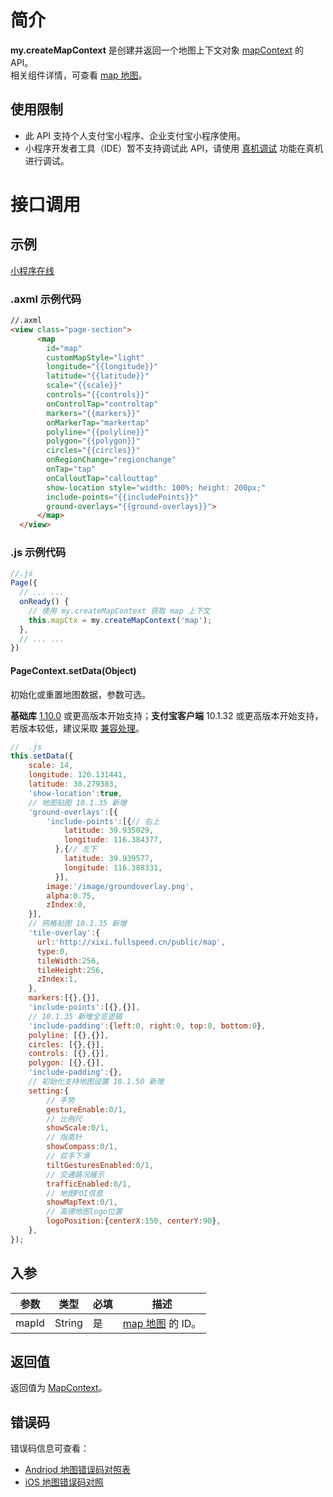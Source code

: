 # 简介
**my.createMapContext** 是创建并返回一个地图上下文对象 [mapContext](https://opendocs.alipay.com/mini/api/mapcontext) 的 API。<br />相关组件详情，可查看 [map 地图](https://opendocs.alipay.com/mini/component/map)。

## 使用限制

- 此 API 支持个人支付宝小程序、企业支付宝小程序使用。
- 小程序开发者工具（IDE）暂不支持调试此 API，请使用 [真机调试](https://opendocs.alipay.com/mini/ide/remote-debug) 功能在真机进行调试。

# 接口调用

## 示例

[小程序在线](https://opendocs.alipay.com/examples/e6c96e43-42d1-4fcb-8b6f-bbcdfc67f0b1) 

### .axml 示例代码
```html
//.axml 
<view class="page-section">
      <map
        id="map"
        customMapStyle="light"
        longitude="{{longitude}}"
        latitude="{{latitude}}"
        scale="{{scale}}"
        controls="{{controls}}"
        onControlTap="controltap"
        markers="{{markers}}"
        onMarkerTap="markertap"
        polyline="{{polyline}}"
        polygon="{{polygon}}"
        circles="{{circles}}"
        onRegionChange="regionchange"
        onTap="tap"
        onCalloutTap="callouttap"
        show-location style="width: 100%; height: 200px;"
        include-points="{{includePoints}}"
        ground-overlays="{{ground-overlays}}">
      </map>
  </view>
```

### .js 示例代码
```javascript
//.js
Page({
  // ... ...
  onReady() {
    // 使用 my.createMapContext 获取 map 上下文
    this.mapCtx = my.createMapContext('map');
  },
  // ... ...
})
```

#### PageContext.setData(Object)

初始化或重置地图数据，参数可选。

**基础库** [1.10.0](https://opendocs.alipay.com/mini/framework/lib) 或更高版本开始支持；**支付宝客户端** 10.1.32 或更高版本开始支持，若版本较低，建议采取 [兼容处理](https://opendocs.alipay.com/mini/framework/compatibility)。

```javascript
//  .js
this.setData({
    scale: 14,
    longitude: 120.131441,
    latitude: 30.279383,
    'show-location':true,
    // 地图贴图 10.1.35 新增
    'ground-overlays':[{
        'include-points':[{// 右上
            latitude: 39.935029,
            longitude: 116.384377,
          },{// 左下
            latitude: 39.939577,
            longitude: 116.388331,
          }],
        image:'/image/groundoverlay.png',
        alpha:0.75,
        zIndex:0,
    }],
    // 网格贴图 10.1.35 新增
    'tile-overlay':{
      url:'http://xixi.fullspeed.cn/public/map',
      type:0,
      tileWidth:256,
      tileHeight:256,
      zIndex:1,
    },
    markers:[{},{}],
    'include-points':[{},{}],
    // 10.1.35 新增全览逻辑
    'include-padding':{left:0, right:0, top:0, bottom:0},
    polyline: [{},{}],
    circles: [{},{}],
    controls: [{},{}],
    polygon: [{},{}],
    'include-padding':{},
    // 初始化支持地图设置 10.1.50 新增
    setting:{
        // 手势
        gestureEnable:0/1,
        // 比例尺
        showScale:0/1,
        // 指南针
        showCompass:0/1,
        // 双手下滑
        tiltGesturesEnabled:0/1,
        // 交通路况展示
        trafficEnabled:0/1,                     
        // 地图POI信息
        showMapText:0/1, 
        // 高德地图logo位置
        logoPosition:{centerX:150, centerY:90},                       
    },
});
```

## 入参

| **参数** | **类型** | **必填** | **描述** |
| --- | --- | --- | --- |
| mapId | String | 是 | [map 地图](https://opendocs.alipay.com/mini/component/map) 的 ID。 |


## 返回值

返回值为 [MapContext](https://opendocs.alipay.com/mini/api/mapcontext)。

## 错误码

错误码信息可查看：

- [Andriod 地图错误码对照表](https://lbs.amap.com/api/android-sdk/guide/map-tools/error-code)
- [iOS 地图错误码对照](https://lbs.amap.com/api/ios-sdk/guide/map-tool/errorcode/)
